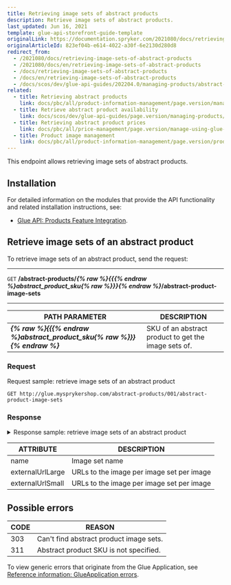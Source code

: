 ```yaml
---
title: Retrieving image sets of abstract products
description: Retrieve image sets of abstract products.
last_updated: Jun 16, 2021
template: glue-api-storefront-guide-template
originalLink: https://documentation.spryker.com/2021080/docs/retrieving-image-sets-of-abstract-products
originalArticleId: 823ef04b-e614-4022-a30f-6e2130d280d8
redirect_from:
  - /2021080/docs/retrieving-image-sets-of-abstract-products
  - /2021080/docs/en/retrieving-image-sets-of-abstract-products
  - /docs/retrieving-image-sets-of-abstract-products
  - /docs/en/retrieving-image-sets-of-abstract-products
  - /docs/scos/dev/glue-api-guides/202204.0/managing-products/abstract-products/retrieving-image-sets-of-abstract-products.html
related:
  - title: Retrieving abstract products
    link: docs/pbc/all/product-information-management/page.version/manage-using-glue-api/abstract-products/glue-api-retrieve-abstract-products.html
  - title: Retrieve abstract product availability
    link: docs/scos/dev/glue-api-guides/page.version/managing-products/abstract-products/retrieving-abstract-product-availability.html
  - title: Retrieving abstract product prices
    link: docs/pbc/all/price-management/page.version/manage-using-glue-api/retrieve-abstract-product-prices.html
  - title: Product image management
    link: docs/pbc/all/product-information-management/page.version/product-feature-overview/product-images-overview.html
---
```


This endpoint allows retrieving image sets of abstract products.

## Installation

For detailed information on the modules that provide the API functionality and related installation instructions, see:
* [Glue API: Products Feature Integration](/docs/pbc/all/product-information-management/{{page.version}}/install-and-upgrade/install-glue-api/install-the-product-glue-api.html).


## Retrieve image sets of an abstract product

To retrieve image sets of an abstract product, send the request:

---
`GET` **/abstract-products/*{% raw %}{{{% endraw %}abstract_product_sku{% raw %}}}{% endraw %}*/abstract-product-image-sets**

---

| PATH PARAMETER | DESCRIPTION |
| --- | --- |
| ***{% raw %}{{{% endraw %}abstract_product_sku{% raw %}}}{% endraw %}*** | SKU of an abstract product to get the image sets of. |

### Request

Request sample: retrieve image sets of an abstract product

`GET http://glue.mysprykershop.com/abstract-products/001/abstract-product-image-sets`

### Response

<details>
<summary markdown='span'>Response sample: retrieve image sets of an abstract product</summary>

```json
{
    "data": [
        {
            "type": "abstract-product-image-sets",
            "id": "177",
            "attributes": {
                "imageSets": [
                    {
                        "name": "default",
                        "images": [
                            {
                                "externalUrlLarge": "//images.icecat.biz/img/norm/high/24867659-4916.jpg",
                                "externalUrlSmall": "//images.icecat.biz/img/norm/medium/24867659-4916.jpg"
                            }
                        ]
                    }
                ]
            },
            "links": {
                "self": "http://glue.mysprykershop.com/abstract-products/177/abstract-product-image-sets"
            }
        }
    ],
    "links": {
        "self": "http://glue.mysprykershop.com/abstract-products/177/abstract-product-image-sets"
    }
}
```
</details>

<a name="abstract-product-sets-response-attributes"></a>

| ATTRIBUTE | DESCRIPTION |
| --- | --- |
| name | Image set name |
| externalUrlLarge | URLs to the image per image set per image |
| externalUrlSmall | URLs to the image per image set per image |


## Possible errors

| CODE | REASON |
| --- | --- |
| 303 | Can't find abstract product image sets. |
| 311 | Abstract product SKU is not specified. |

To view generic errors that originate from the Glue Application, see [Reference information: GlueApplication errors](/docs/scos/dev/glue-api-guides/{{page.version}}/reference-information-glueapplication-errors.html).
